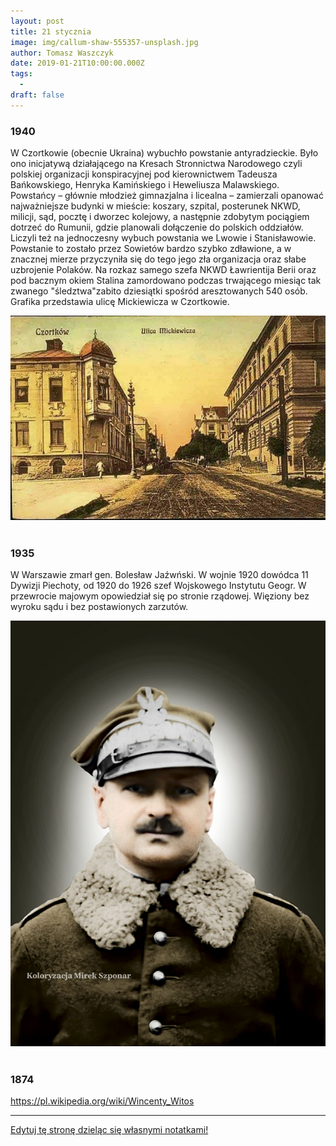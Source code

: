```yaml
---
layout: post
title: 21 stycznia
image: img/callum-shaw-555357-unsplash.jpg
author: Tomasz Waszczyk
date: 2019-01-21T10:00:00.000Z
tags:
  - 
draft: false  
---
```


### 1940

W Czortkowie (obecnie Ukraina) wybuchło powstanie antyradzieckie. Było ono inicjatywą działającego na Kresach Stronnictwa Narodowego czyli polskiej organizacji konspiracyjnej pod kierownictwem Tadeusza Bańkowskiego, Henryka Kamińskiego i Heweliusza Malawskiego.
Powstańcy – głównie młodzież gimnazjalna i
licealna – zamierzali opanować najważniejsze
budynki w mieście: koszary, szpital, posterunek
NKWD, milicji, sąd, pocztę i dworzec kolejowy, a
następnie zdobytym pociągiem dotrzeć do
Rumunii, gdzie planowali dołączenie do polskich oddziałów. Liczyli też na jednoczesny wybuch powstania we Lwowie i Stanisławowie.
Powstanie to zostało przez Sowietów bardzo szybko zdławione, a w znacznej mierze przyczyniła się do tego jego zła organizacja oraz słabe uzbrojenie Polaków.
Na rozkaz samego szefa NKWD Ławrientija Berii oraz pod bacznym okiem Stalina zamordowano podczas trwającego miesiąc tak zwanego "śledztwa"zabito dziesiątki spośród aresztowanych 540 osób.
Grafika przedstawia ulicę Mickiewicza w Czortkowie.

<img src="./img/january/czortakowie.jpg"/><br><br>

### 1935

W Warszawie zmarł gen. Bolesław Jaźwński. W wojnie 1920 dowódca 11 Dywizji Piechoty, od 1920 do 1926 szef Wojskowego Instytutu Geogr. W przewrocie majowym opowiedział się po stronie rządowej. Więziony bez wyroku sądu i bez postawionych zarzutów.

<img src="./img/april/jazwinski.jpeg"><br><br>

### 1874

https://pl.wikipedia.org/wiki/Wincenty_Witos

---

<a href="https://github.com/TomaszWaszczyk/historia.waszczyk.com/edit/master/src/content/january-21.md" target="_blank">Edytuj tę stronę dzieląc się własnymi notatkami!</a>
